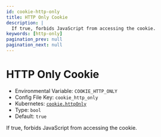 ```yaml
---
id: cookie-http-only
title: HTTP Only Cookie
description: |
  If true, forbids JavaScript from accessing the cookie.
keywords: [http-only]
pagination_prev: null
pagination_next: null
---
```


# HTTP Only Cookie

- Environmental Variable: `COOKIE_HTTP_ONLY`
- Config File Key: `cookie_http_only`
- Kubernetes: [`cookie.httpOnly`](/docs/kubernetes/reference#cookie)
- Type: `bool`
- Default: `true`

If true, forbids JavaScript from accessing the cookie.
